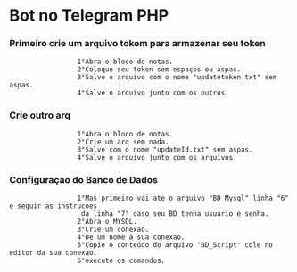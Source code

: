 # Bot no Telegram PHP






###                                    Primeiro crie um arquivo tokem para armazenar seu token 
                                                
                     1°Abra o bloco de notas.                                          
                     2°Coloque seu token sem espaços ou aspas.                          
                     3°Salve o arquivo com o nome "updatetoken.txt" sem aspas.          
                     4°Salve o arquivo junto com os outros.                              
###                                                    Crie outro arq
                                                
                     1°Abra o bloco de notas.                                             
                     2°Crie um arq sem nada.                                              
                     3°Salve com o nome "updateId.txt" sem aspas.                         
                     4°Salve o arquivo junto com os arquivos.                             
###                                                   Configuraçao do Banco de Dados
                                                    
                     1°Mas primeiro vai ate o arquivo "BD Mysql" linha "6" e seguir as instrucoes   
                      da linha "7" caso seu BD tenha usuario e senha.                               
                     2°Abra o MYSQL.                                                                
                     3°Crie um conexao.                                                             
                     4°De um nome a sua conexao.                                                    
                     5°Copie o conteúdo do arquivo "BD_Script" cole no editor da sua conexao.       
                     6°execute os comandos.                                                         

